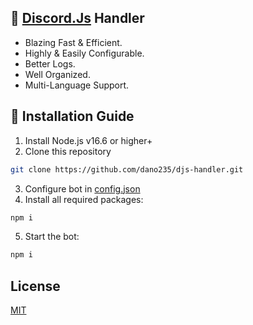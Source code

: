 ## 🤖 [Discord.Js](https://www.npmjs.com/package/discord.js) Handler
- Blazing Fast & Efficient.
- Highly & Easily Configurable.
- Better Logs.
- Well Organized.
- Multi-Language Support.

## 🚧 Installation Guide
1. Install Node.js v16.6 or higher+
2. Clone this repository
```bash
git clone https://github.com/dano235/djs-handler.git
```
3. Configure bot in [config.json](https://github.com/danodee/advanced-djs-handler/blob/main/src/config/config.json)
4. Install all required packages:
```bash
npm i
```
5. Start the bot:
```bash
npm i
```

## License
[MIT](https://github.com/danodee/djs-handler/blob/main/LICENSE)
